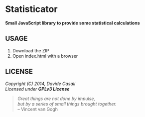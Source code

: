 Statisticator
=============

**Small JavaScript library to provide some statistical calculations**


USAGE
-----

1. Download the ZIP
2. Open index.html with a browser



LICENSE
-------

  _Copyright (C) 2014, Davide Casali_  
  _Licensed under **GPLv3 License**_

> _Great things are not done by impulse,   
  but by a series of small things brought together._  
  –  Vincent van Gogh